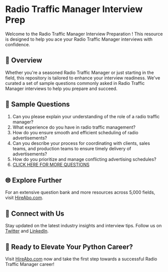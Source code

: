 # Radio Traffic Manager Interview Prep

Welcome to the Radio Traffic Manager Interview Preparation ! This resource is designed to help you ace your Radio Traffic Manager interviews with confidence.

## 🚀 Overview

Whether you're a seasoned Radio Traffic Manager or just starting in the field, this repository is tailored to enhance your interview readiness. We've curated a set of sample questions commonly asked in Radio Traffic Manager interviews to help you prepare and succeed.

## 📝 Sample Questions

1. Can you please explain your understanding of the role of a radio traffic manager?
2. What experience do you have in radio traffic management?
3. How do you ensure smooth and efficient scheduling of radio advertisements?
4. Can you describe your process for coordinating with clients, sales teams, and production teams to ensure timely delivery of advertisements?
5. How do you prioritize and manage conflicting advertising schedules?
6. [CLICK HERE FOR MORE QUESTIONS](https://hireabo.com/job/8_2_38/Radio%20Traffic%20Manager)

## 🌐 Explore Further

For an extensive question bank and more resources across 5,000 fields, visit [HireAbo.com](https://www.hireabo.com).

## 📱 Connect with Us

Stay updated on the latest industry insights and interview tips. Follow us on [Twitter](https://twitter.com/hireabo) and [LinkedIn](https://www.linkedin.com/in/hire-abo-3609972a8/).

## 🚀 Ready to Elevate Your Python Career?

Visit [HireAbo.com](https://www.hireabo.com) now and take the first step towards a successful Radio Traffic Manager career!